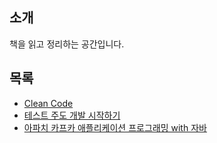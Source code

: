 ## 소개
책을 읽고 정리하는 공간입니다.

## 목록
* [Clean Code](https://github.com/backtony/book/tree/master/clean-code) 
* [테스트 주도 개발 시작하기](https://github.com/backtony/book/tree/master/TDD) 
* [아파치 카프카 애플리케이션 프로그래밍 with 자바](https://github.com/backtony/book/tree/master/kafka) 